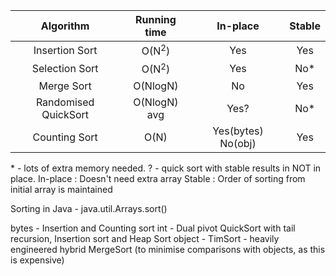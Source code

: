 

| Algorithm | Running time | In-place | Stable |
| :-----: |  :-----: |  :-----: |  :-----: | 
| Insertion Sort | O(N$^2$) | Yes | Yes |
| Selection Sort | O(N$^2$) | Yes | No* |
| Merge Sort | O(NlogN) | No | Yes |
| Randomised QuickSort | O(NlogN) avg | Yes? | No* |
| Counting Sort | O(N) | Yes(bytes) No(obj) | Yes |\
\* - lots of extra memory needed.
? - quick sort with stable results in NOT in place.
In-place : Doesn't need extra array 
Stable : Order of sorting from initial array is maintained

Sorting in Java - java.util.Arrays.sort()

bytes - Insertion and Counting sort
int - Dual pivot QuickSort with tail recursion, Insertion sort and Heap Sort
object - TimSort - heavily engineered hybrid MergeSort (to minimise comparisons with objects, as this is expensive)
